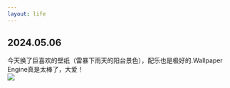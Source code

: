 ```yaml
---
layout: life
---
```


<h2>2024.05.06</h2>
今天换了巨喜欢的壁纸（雷暴下雨天的阳台景色），配乐也是极好的.Wallpaper Engine真是太棒了，大爱！
<br>
<img src="C:\Users\86199\my-blog\_site\assets\wallpaper.png">